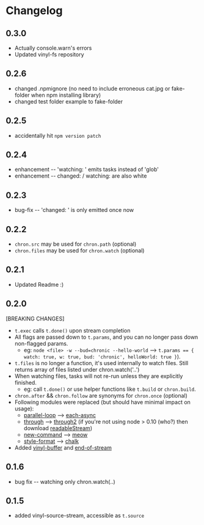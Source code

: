# Changelog

## 0.3.0

* Actually console.warn's errors
* Updated vinyl-fs repository

## 0.2.6

* changed .npmignore (no need to include erroneous cat.jpg or fake-folder when npm installing library)
* changed test folder example to fake-folder

## 0.2.5

* accidentally hit `npm version patch`

## 0.2.4

* enhancement  -- 'watching: ' emits tasks instead of 'glob'
* enhancement -- changed: / watching: are also white

## 0.2.3

* bug-fix  -- 'changed: ' is only emitted once now

## 0.2.2

* `chron.src` may be used for `chron.path` (optional)
* `chron.files` may be used for `chron.watch` (optional)

## 0.2.1

* Updated Readme :)

## 0.2.0 

[BREAKING CHANGES]

* `t.exec` calls `t.done()` upon stream completion
* All flags are passed down to `t.params`, and you can no longer pass down non-flagged params. 
    - eg: `node <file> -w --bud=chronic --hello-world` --> `t.params == { watch: true, w: true, bud: 'chronic', helloWorld: true }`). 
* `t.files` is no longer a function, it's used internally to watch files. Still returns array of files listed under chron.watch('..')
* When watching files, tasks will not re-run unless they are explicitly finished. 
    - eg: call `t.done()` or use helper functions like `t.build` or `chron.build`.
* `chron.after` && `chron.follow` are synonyms for `chron.once` (optional)
* Following modules were replaced (but should have minimal impact on usage):
    - [parallel-loop](https://www.npmjs.com/package/parallel-loop) --> [each-async](https://www.npmjs.com/package/each-async)
    - [through](https://www.npmjs.com/package/through) --> [through2](https://www.npmjs.com/package/through2) (if you're not using node > 0.10 (who?) then download [readableStream](https://www.npmjs.com/package/readable-stream))
    - [new-command](https://www.npmjs.com/package/new-command) --> [meow](https://www.npmjs.com/package/meow)
    - [style-format](https://www.npmjs.com/package/style-format) --> [chalk](https://www.npmjs.com/package/chalk)
* Added [vinyl-buffer](https://www.npmjs.com/package/vinyl-buffer) and [end-of-stream](https://www.npmjs.com/package/end-of-stream)


## 0.1.6

* bug fix -- watching only chron.watch(..)

## 0.1.5

* added vinyl-source-stream, accessible as `t.source`

